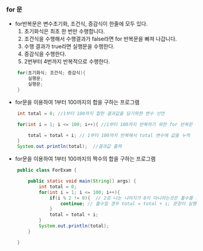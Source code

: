 ### for 문

- for반복문은 변수초기화, 조건식, 증감식이 한줄에 모두 있다.
  1. 초기화식은 최초 한 번만 수행합니다.
  2. 조건식을 수행해서 수행결과가 false라면 for 반복문을 빠져 나갑니다.
  3. 수행 결과가 true라면 실행문을 수행한다.
  4. 증감식을 수행한다.
  5. 2번부터 4번까지 반복적으로 수행한다.

```java
    for(초기화식; 조건식; 증감식){
        실행문;
        실행문;
    }
```

- for문을 이용하여 1부터 100까지의 합을 구하는 프로그램

```java
    int total = 0; //1부터 100까지 합한 결과값을 담기위한 변수 선언 

    for(int i = 1; i <= 100; i++){ //1부터 100까지 반복하기 위한 for 반복문 

        total = total + i; // 1부터 100까지 반복해서 total 변수에 값을 누적  
    }
    System.out.println(total);  //결과값 출력 
```

- for문을 이용하여 1부터 100까지의 짝수의 합을 구하는 프로그램

```java
    public class ForExam {

        public static void main(String[] args) {
            int total = 0;
            for(int i = 1; i <= 100; i++){
                if(i % 2 != 0){  // 2로 나눈 나머지가 0이 아니라는것은 홀수를 의미한다.  
                    continue; // 홀수일 경우 total = total + i; 문장이 실행되지 않으므로, 결과적으로 짝수만 더해준다. 
                }
                total = total + i;
            }
            System.out.println(total);
        }

    }
```

